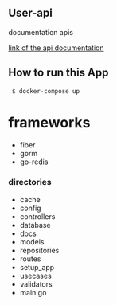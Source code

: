 ## User-api 

documentation apis

[link of the api documentation](http://localhost:3030/swagger/index.html)

## How to run this App 

```shell 
 $ docker-compose up
```

# frameworks

* fiber
* gorm
* go-redis

### directories

* cache <br>
* config <br>
* controllers <br>
* database <br>
* docs <br>
* models <br>
* repositories <br>
* routes <br>
* setup_app <br>
* usecases <br>
* validators <br>
* main.go <br>